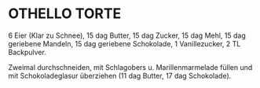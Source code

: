 # OTHELLO TORTE

6 Eier (Klar zu Schnee), 15 dag Butter, 15 dag Zucker, 15 dag Mehl, 15
dag geriebene Mandeln, 15 dag geriebene Schokolade, 1 Vanillezucker, 2
TL Backpulver.

Zweimal durchschneiden, mit Schlagobers u. Marillenmarmelade füllen und
mit Schokoladeglasur überziehen (11 dag Butter, 17 dag Schokolade).

